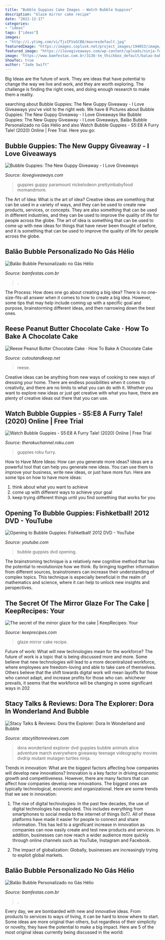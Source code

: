 ```yaml
---
title: "Bubble Guppies Cake Images - Watch Bubble Guppies"
description: "Glaze mirror cake recipe"
date: "2022-12-17"
categories:
- "ideas"
tags: ["ideas"]
images:
- "http://i.ytimg.com/vi/TjsIFVaSCB8/maxresdefault.jpg"
featuredImage: "https://images.coplusk.net/project_images/194053/image/111954_2F2015-11-11-082722-DSC_0132%2B_282_29.jpg"
featured_image: "https://ilovegiveaways.com/wp-content/uploads/ninja-forms/2/BD_NewGuppy_front-S.JPG"
image: "https://www.bamfestas.com.br/3136-tm_thickbox_default/balao-bubble-personalizado-no-gas-helio-1-unidade.jpg"
ShowToc: true
author: "Jade Swift"
---
```



Big Ideas are the future of work. They are ideas that have potential to change the way we live and work, and they are worth exploring. The challenge is finding the right ones, and doing enough research to make them a reality.

	

		
searching about Bubble Guppies: The New Guppy Giveaway - I Love Giveaways you've visit to the right web. We have 8 Pictures about Bubble Guppies: The New Guppy Giveaway - I Love Giveaways like Bubble Guppies: The New Guppy Giveaway - I Love Giveaways, Balão Bubble Personalizado no Gás Hélio and also Watch Bubble Guppies - S5:E8 A Furry Tale! (2020) Online | Free Trial. Here you go:
		
    
## Bubble Guppies: The New Guppy Giveaway - I Love Giveaways

<img loading=lazy src="https://ilovegiveaways.com/wp-content/uploads/ninja-forms/2/BD_NewGuppy_front-S.JPG" onerror="this.onerror=null;this.src='https://tse2.mm.bing.net/th?id=OIP.4x9YH5cX9YsiT_VaMvJEhAHaKd&amp;pid=15.1';" alt="Bubble Guppies: The New Guppy Giveaway - I Love Giveaways">

_Source: ilovegiveaways.com_

>guppies guppy paramount nickelodeon prettyinbabyfood momandmore. 

	

The Art of Idea: What is the art of idea?
Creative ideas are something that can be used in a variety of ways, and they can be used to create new products, services, or concepts. They are also something that can be used in different industries, and they can be used to improve the quality of life for people across the globe. The art of idea is something that can be used to come up with new ideas for things that have never been thought of before, and it is something that can be used to improve the quality of life for people across the globe.

    
## Balão Bubble Personalizado No Gás Hélio

<img loading=lazy src="https://www.bamfestas.com.br/3136-tm_thickbox_default/balao-bubble-personalizado-no-gas-helio-1-unidade.jpg" onerror="this.onerror=null;this.src='https://tse4.mm.bing.net/th?id=OIP.mmJnkiVk4oWrlyEDZ5anjQHaKC&amp;pid=15.1';" alt="Balão Bubble Personalizado no Gás Hélio">

_Source: bamfestas.com.br_

>. 

	

The Process: How does one go about creating a big idea?
There is no one-size-fits-all answer when it comes to how to create a big idea. However, some tips that may help include coming up with a specific goal and purpose, brainstorming different ideas, and then narrowing down the best ones.

    
## Reese Peanut Butter Chocolate Cake · How To Bake A Chocolate Cake

<img loading=lazy src="https://images.coplusk.net/project_images/194053/image/111954_2F2015-11-11-082722-DSC_0132%2B_282_29.jpg" onerror="this.onerror=null;this.src='https://tse1.mm.bing.net/th?id=OIP.1ch1KPzV1JfqI5U6JRED-wHaMV&amp;pid=15.1';" alt="Reese Peanut Butter Chocolate Cake · How To Bake A Chocolate Cake">

_Source: cutoutandkeep.net_

>reese. 

	

Creative ideas can be anything from new ways of cooking to new ways of dressing your home. There are endless possibilities when it comes to creativity, and there are no limits to what you can do with it. Whether you want to explore new ideas or just get creative with what you have, there are plenty of creative ideas out there that you can use.

    
## Watch Bubble Guppies - S5:E8 A Furry Tale! (2020) Online | Free Trial

<img loading=lazy src="https://images.sr.roku.com/idType/roku/context/trc/id/bfc030fb853452a7a982d6713f5757cc-5/images/gracenote/assets/p17324258_b_v8_aa.jpg" onerror="this.onerror=null;this.src='https://tse1.mm.bing.net/th?id=OIP.NRTxz6a9Xrejr8C3SbabGgHaLH&amp;pid=15.1';" alt="Watch Bubble Guppies - S5:E8 A Furry Tale! (2020) Online | Free Trial">

_Source: therokuchannel.roku.com_

>guppies roku furry. 

	

How to Have More Ideas: How can you generate more ideas?
Ideas are a powerful tool that can help you generate new ideas. You can use them to improve your business, write new ideas, or just have more fun. Here are some tips on how to have more ideas: 
1. think about what you want to achieve 
2. come up with different ways to achieve your goal 
3. keep trying different things until you find something that works for you 

    
## Opening To Bubble Guppies: Fishketball! 2012 DVD - YouTube

<img loading=lazy src="http://i.ytimg.com/vi/TjsIFVaSCB8/maxresdefault.jpg" onerror="this.onerror=null;this.src='https://tse2.mm.bing.net/th?id=OIP.UD_ByVj3DL97RSgzJkpqBwHaEK&amp;pid=15.1';" alt="Opening to Bubble Guppies: Fishketball! 2012 DVD - YouTube">

_Source: youtube.com_

>bubble guppies dvd opening. 

	

The brainstroming technique is a relatively new cognitive method that has the potential to revolutionize how we think. By bringing together information from different sources, brainstromers can increase their understanding of complex topics. This technique is especially beneficial in the realm of mathematics and science, where it can help to unlock new insights and perspectives.

    
## The Secret Of The Mirror Glaze For The Cake | KeepRecipes: Your

<img loading=lazy src="https://keeprecipes.com/sites/keeprecipes/files/189844_1487710710_0.jpg" onerror="this.onerror=null;this.src='https://tse4.mm.bing.net/th?id=OIP.U4-wwYS1p6ijwHsQfleXTAHaHZ&amp;pid=15.1';" alt="The secret of the mirror glaze for the cake | KeepRecipes: Your">

_Source: keeprecipes.com_

>glaze mirror cake recipe. 

	

Future of work: What will new technologies mean for the workforce?
The future of work is a topic that is being discussed more and more. Some believe that new technologies will lead to a more decentralized workforce, where employees are freedom-loving and able to take care of themselves. Others believe that the shift towards digital work will mean layoffs for those who cannot adapt, and increase profits for those who can. whichever prevails, it seems that the workforce will be changing in some significant ways in 202
    
## Stacy Talks &amp; Reviews: Dora The Explorer: Dora In Wonderland And Bubble

<img loading=lazy src="https://4.bp.blogspot.com/-wvRwjvQ6QMU/Uwub4gZGnxI/AAAAAAAAJSA/eIbAanI8PQ8/s1600/Dora_Wndrlnd_DVD.jpeg" onerror="this.onerror=null;this.src='https://tse1.mm.bing.net/th?id=OIP.z-OGHfRfM8Bi3wiu2E58QQHaKN&amp;pid=15.1';" alt="Stacy Talks &amp; Reviews: Dora the Explorer: Dora In Wonderland and Bubble">

_Source: stacytiltonreviews.com_

>dora wonderland explorer dvd guppies bubble animals alice adventure march everywhere giveaway teenage videography movies dvdrip mutant mutagen turtles ninja. 

	

Trends in innovation: What are the biggest factors affecting how companies will develop new innovations?
Innovation is a key factor in driving economic growth and competitiveness. However, there are many factors that can affect how companies develop new innovations. The biggest ones are typically technological, economic and organizational. Here are some trends that we see in innovation:
1. The rise of digital technologies: In the past few decades, the use of digital technologies has exploded. This includes everything from smartphones to social media to the internet of things (IoT). All of these platforms have made it easier for people to connect and share information. This has led to a significant increase in innovation as companies can now easily create and test new products and services. In addition, businesses can now reach a wider audience more quickly through online channels such as YouTube, Instagram and Facebook.

2. The impact of globalization: Globally, businesses are increasingly trying to exploit global markets.

    
## Balão Bubble Personalizado No Gás Hélio

<img loading=lazy src="https://www.bamfestas.com.br/3134-tm_thickbox_default/balao-bubble-personalizado-no-gas-helio-1-unidade.jpg" onerror="this.onerror=null;this.src='https://tse3.mm.bing.net/th?id=OIP.Jc0_1Ja3zVPq9HQewUAw5wHaKC&amp;pid=15.1';" alt="Balão Bubble Personalizado no Gás Hélio">

_Source: bamfestas.com.br_

>. 

	

Every day, we are bombarded with new and innovative ideas. From products to services to ways of living, it can be hard to know where to start. Some ideas are more original than others, but regardless of their simplicity or novelty, they have the potential to make a big impact. Here are 5 of the most original ideas currently being discussed in the world: 

